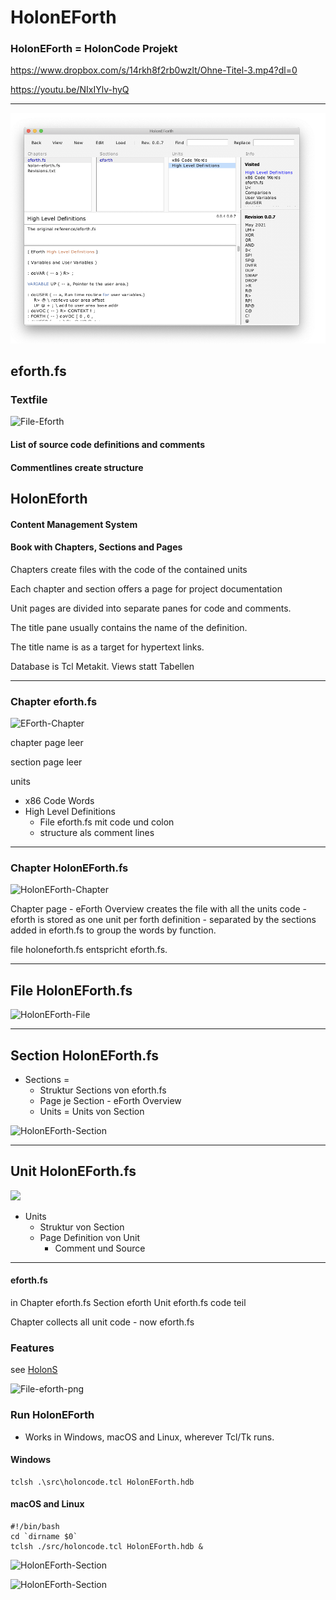 # HolonEForth

### HolonEForth = HolonCode Projekt




https://www.dropbox.com/s/14rkh8f2rb0wzlt/Ohne-Titel-3.mp4?dl=0


https://youtu.be/NIxIYlv-hyQ








-----------











![EForth-Unit](./Reference/efBilder/EForth-Unit.png)







## eforth.fs

### Textfile

![File-Eforth](/Users/wolfwejgaard/Desktop/efBilder/Eforth-File.png)

#### List of source code definitions and comments

####  Commentlines create structure



## HolonEforth

#### Content Management System

####  Book with Chapters, Sections and Pages

Chapters create files with the code of the contained units

Each chapter and section offers a page for project documentation

Unit pages are divided into separate panes for code and comments.  

The title pane usually contains the name of the definition.

The title name is as a target for hypertext links.

Database is Tcl Metakit.  Views statt Tabellen 



---



### Chapter eforth.fs

![EForth-Chapter](/Users/wolfwejgaard/Desktop/efBilder/EForth-Chapter.png)

chapter page leer

section page leer

units 

- x86 Code Words
- High Level Definitions
  - File eforth.fs mit  code und colon
  - structure als comment lines








---



### Chapter HolonEForth.fs


![HolonEForth-Chapter](/Users/wolfwejgaard/Desktop/efBilder/HolonEForth-Chapter.png)

Chapter page - eForth Overview
creates the file with all the units code - eforth is stored as one unit per forth definition - separated by the sections added in eforth.fs to group the words by function.

file holoneforth.fs entspricht eforth.fs.

---



## File HolonEForth.fs

![HolonEForth-File](/Users/wolfwejgaard/Desktop/efBilder/HolonEForth-File.png)





---



## Section HolonEForth.fs

- Sections = 
  - Struktur Sections von eforth.fs
  - Page je Section - eForth Overview 
  - Units = Units von Section

![HolonEForth-Section](/Users/wolfwejgaard/Desktop/efBilder/HolonEForth-Section.png)

---



## Unit HolonEForth.fs

![](/Users/wolfwejgaard/Desktop/efBilder/HolonEForth-Unit.png)

- Units
  - Struktur von Section
  - Page Definition von Unit
    - Comment und Source


---











#### eforth.fs

in Chapter eforth.fs  Section eforth  Unit eforth.fs code teil

Chapter collects all unit code - now eforth.fs



### Features

see [HolonS](https://holonforth.com/holons.html)


![File-eforth-png](/Users/wolfwejgaard/Desktop/efBilder/File-eforth.png)





### Run HolonEForth


* Works in Windows, macOS and Linux, wherever Tcl/Tk runs.

#### Windows

```
tclsh .\src\holoncode.tcl HolonEForth.hdb
````
#### macOS and Linux

````
#!/bin/bash
cd `dirname $0` 
tclsh ./src/holoncode.tcl HolonEForth.hdb &
````



![HolonEForth-Section](/Users/wolfwejgaard/Desktop/HolonEForth-Section.png)



<img src="/Users/wolfwejgaard/Desktop/Neuer Ordner/HolonEForth-Section.png" alt="HolonEForth-Section" />
